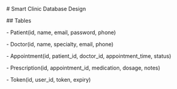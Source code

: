 \# Smart Clinic Database Design



\## Tables

\- Patient(id, name, email, password, phone)

\- Doctor(id, name, specialty, email, phone)

\- Appointment(id, patient\_id, doctor\_id, appointment\_time, status)

\- Prescription(id, appointment\_id, medication, dosage, notes)

\- Token(id, user\_id, token, expiry)



